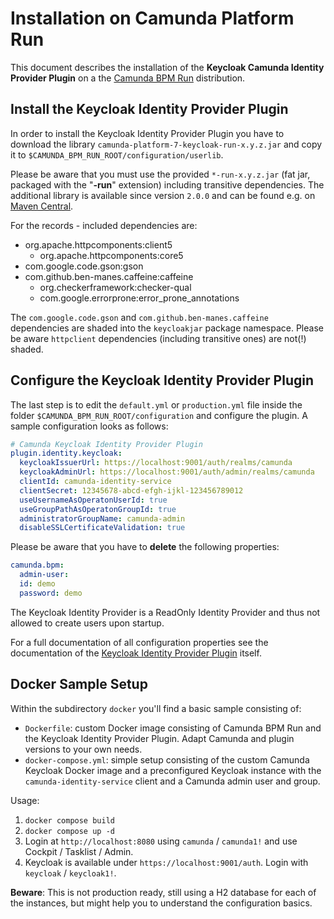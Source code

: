 # Installation on Camunda Platform Run
This document describes the installation of the **Keycloak Camunda Identity Provider Plugin** on a the [Camunda BPM Run](https://docs.camunda.org/manual/latest/user-guide/camunda-bpm-run/) distribution.

## Install the Keycloak Identity Provider Plugin

In order to install the Keycloak Identity Provider Plugin you have to download the library ``camunda-platform-7-keycloak-run-x.y.z.jar`` and copy it to ``$CAMUNDA_BPM_RUN_ROOT/configuration/userlib``.

Please be aware that you must use the provided ``*-run-x.y.z.jar`` (fat jar, packaged with the "**-run**" extension) including transitive dependencies. The additional library is available since version ``2.0.0`` and can be found e.g. on [Maven Central](https://search.maven.org/search?q=g:org.operaton.bpm.extension%20AND%20a:operaton-keycloak-run).

For the records - included dependencies are:

* org.apache.httpcomponents:client5
	* org.apache.httpcomponents:core5
* com.google.code.gson:gson
* com.github.ben-manes.caffeine:caffeine
	* org.checkerframework:checker-qual
	* com.google.errorprone:error_prone_annotations

The ``com.google.code.gson`` and ``com.github.ben-manes.caffeine`` dependencies are shaded into the ``keycloakjar`` package namespace. Please be aware ``httpclient`` dependencies (including transitive ones) are not(!) shaded.

## Configure the Keycloak Identity Provider Plugin

The last step is to edit the ``default.yml`` or ``production.yml`` file inside the folder ``$CAMUNDA_BPM_RUN_ROOT/configuration`` and configure the plugin. A sample configuration looks as follows:

```yml
# Camunda Keycloak Identity Provider Plugin
plugin.identity.keycloak:
  keycloakIssuerUrl: https://localhost:9001/auth/realms/camunda
  keycloakAdminUrl: https://localhost:9001/auth/admin/realms/camunda
  clientId: camunda-identity-service
  clientSecret: 12345678-abcd-efgh-ijkl-123456789012
  useUsernameAsOperatonUserId: true
  useGroupPathAsOperatonGroupId: true
  administratorGroupName: camunda-admin
  disableSSLCertificateValidation: true
```

Please be aware that you have to **delete** the following properties:

```yml
camunda.bpm:
  admin-user:
  id: demo
  password: demo
```

The Keycloak Identity Provider is a ReadOnly Identity Provider and thus not allowed to create users upon startup.

For a full documentation of all configuration properties see the documentation of the [Keycloak Identity Provider Plugin](https://github.com/camunda-community-hub/camunda-platform-7-keycloak) itself.

## Docker Sample Setup

Within the subdirectory `docker` you'll find a basic sample consisting of:

* ``Dockerfile``: custom Docker image consisting of Camunda BPM Run and the Keycloak Identity Provider Plugin. Adapt Camunda and plugin versions to your own needs.
* ``docker-compose.yml``: simple setup consisting of the custom Camunda Keycloak Docker image and a preconfigured Keycloak instance with the ``camunda-identity-service`` client and a Camunda admin user and group.

Usage:

1. ``docker compose build``
2. ``docker compose up -d``
3. Login at ``http://localhost:8080`` using ``camunda`` / ``camunda1!`` and use Cockpit / Tasklist / Admin.
4. Keycloak is available under ``https://localhost:9001/auth``. Login with ``keycloak`` / ``keycloak1!``.

**Beware**: This is not production ready, still using a H2 database for each of the instances, but might help you to understand the configuration basics.